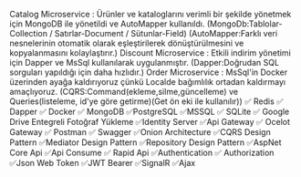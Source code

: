 Catalog Microservice : Ürünler ve kataloglarını verimli bir şekilde yönetmek için MongoDB ile yönetildi ve AutoMapper kullanıldı. (MongoDb:Tablolar-Collection / Satırlar-Document / Sütunlar-Field)
(AutoMapper:Farklı veri nesnelerinin otomatik olarak eşleştirilerek dönüştürülmesini ve kopyalanmasını kolaylaştırır.)
Discount Microservice : Etkili indirim yönetimi için Dapper ve MsSql kullanılarak uygulanmıştır. (Dapper:Doğrudan SQL sorguları yapıldığı için daha hızlıdır.)
Order Microservice : MsSql'in Docker üzerinden ayağa kaldırıyoruz çünkü Localde bağımlılık ortadan kaldırmayı amaçlıyoruz. (CQRS:Command(ekleme,silme,güncelleme) ve Queries(listeleme, id'ye göre getirme)(Get ön eki ile kullanılır))
 ✅ Redis
 ✅ Dapper
 ✅ Docker
 ✅ MongoDB
 ✅PostgreSQL
 ✅MSSQL
 ✅ SQLite
 ✅ Google Drive Entegreli Fotoğraf Yükleme
 ✅Identity Server
 ✅Api Gateway
 ✅ Ocelot Gateway
 ✅ Postman
 ✅ Swagger
 ✅Onion Architecture
 ✅CQRS Design Pattern
 ✅Mediator Design Pattern
 ✅Repository Design Pattern
 ✅AspNet Core Api
 ✅Api Consume
 ✅ Rapid Api
 ✅Authentication
 ✅ Authorization
 ✅Json Web Token
 ✅JWT Bearer
 ✅SignalR
 ✅Ajax
